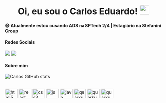 <h1 align="center">
Oi, eu sou o Carlos Eduardo!
  <img src="https://media.giphy.com/media/hvRJCLFzcasrR4ia7z/giphy.gif" width="30"></h1>

<h4>😄 Atualmente estou cusando ADS na SPTech 2/4 | Estagiário na Stefanini Group</h4>

<h4> Redes Sociais </h4>

<a href="https://www.linkedin.com/in/carlos-eduardo-181b4224a/" target="_blank"><img src="https://img.shields.io/badge/-LinkedIn-%230077B5?style=for-the-badge&logo=linkedin&logoColor=white" target="_blank"></a>
<a href="https://instagram.com/krs.jar" target="_blank"><img src="https://img.shields.io/badge/-Instagram-%23E4405F?style=for-the-badge&logo=instagram&logoColor=white" target="_blank"></a>

<h4> Sobre mim </h4>

![Carlos GitHub stats](https://github-readme-stats.vercel.app/api?username=CarlozEduardo&show_icons=true&theme=dark)

<div style="display: inline_block"><br>
<img alt="html5" height="30" width="40" src="https://cdn.jsdelivr.net/gh/devicons/devicon@latest/icons/html5/html5-original.svg" />
<img alt="react" height="30" width="40" src="https://cdn.jsdelivr.net/gh/devicons/devicon@latest/icons/react/react-original.svg" />
<img alt="css3" height="30" width="40" src="https://cdn.jsdelivr.net/gh/devicons/devicon@latest/icons/css3/css3-original.svg" />
<img alt="js" height="30" width="40" src="https://cdn.jsdelivr.net/gh/devicons/devicon@latest/icons/javascript/javascript-original.svg" />
<img alt="java" height="30" width="40" src="https://cdn.jsdelivr.net/gh/devicons/devicon@latest/icons/java/java-original.svg" />
<img alt="quarkus" height="30" width="40" src="https://cdn.jsdelivr.net/gh/devicons/devicon@latest/icons/quarkus/quarkus-original.svg" />
<img alt="quarkus" height="30" width="40" src="https://cdn.jsdelivr.net/gh/devicons/devicon@latest/icons/postgresql/postgresql-original.svg" />
<img alt="quarkus" height="30" width="40" src="https://cdn.jsdelivr.net/gh/devicons/devicon@latest/icons/mysql/mysql-original.svg" />
</div>
